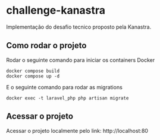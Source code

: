 # challenge-kanastra

Implementação do desafio tecnico proposto pela Kanastra.

## Como rodar o projeto

Rodar o seguinte comando para iniciar os containers Docker
```console
docker compose build
docker compose up -d
```

E o seguinte comando para rodar as migrations
```console
docker exec -t laravel_php php artisan migrate
```

## Acessar o projeto

Acessar o projeto localmente pelo link: http://localhost:80

